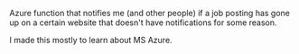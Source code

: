 Azure function that notifies me (and other people) if a job posting has gone up on a certain website that doesn't have notifications for some reason.

I made this mostly to learn about MS Azure.